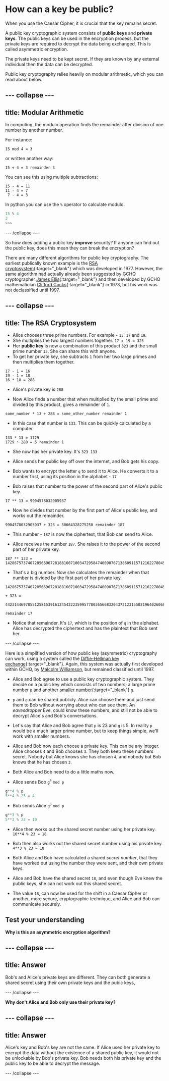 # How can a key be public?

When you use the Caesar Cipher, it is crucial that the key remains secret.

A public key cryptographic system consists of **public keys** and **private keys**. The public keys can be used in the encryption process, but the private keys are required to decrypt the data being exchanged. This is called asymmetric encryption.

The private keys need to be kept secret. If they are known by any external individual then the data can be decrypted.

Public key cryptography relies heavily on modular arithmetic, which you can read about below.

--- collapse ---
---
title: Modular Arithmetic
---
In computing, the modulo operation finds the remainder after division of one number by another number.

For instance:

```
15 mod 4 = 3
```

or written another way:

```
15 ÷ 4 = 3 remainder 3
```

You can see this using multiple subtractions:

```
15 - 4 = 11
11 - 4 = 7
 7 - 4 = 3
``` 

In python you can use the `%` operator to calculate modulo.

```python
15 % 4
3
>>>
```
--- /collapse ---

So how does adding a public key __improve__ security? If anyone can find out the public key, does this mean they can break the encryption?

There are many different algorithms for public key cryptography. The earliest publically known example is the [RSA cryptosystem](https://en.wikipedia.org/wiki/RSA_(cryptosystem)){:target="_blank"} which was developed in 1977. However, the same algorithm had actually already been suggested by GCHQ cryptographer [James Ellis](https://en.wikipedia.org/wiki/James_H._Ellis){:target="_blank"} and then developed by GCHQ mathematician [Clifford Cocks](https://en.wikipedia.org/wiki/Clifford_Cocks){:target="_blank"} in 1973, but his work was not declassified until 1997.

--- collapse ---
---
title: The RSA Cryptosystem
---
- Alice chooses three prime numbers. For example - `13`, `17` and `19`.
- She multiplies the two largest numbers together. `17 x 19 = 323`
- Her **public key** is now a combination of this product `323` and the small prime number `13`. She can share this with anyone.
- To get her private key, she subtracts `1` from her two large primes and then multiplies them together.

```
17 - 1 = 16
19 - 1 = 18
16 * 18 = 288
```

- Alice's private key is `288`

- Now Alice finds a number that when multiplied by the small prime and divided by this product, gives a remainder of `1`.

```
some_number * 13 ÷ 288 = some_other_number remainder 1
```

- In this case that number is `133`. This can be quickly calculated by a computer.

```
133 * 13 = 1729
1729 ÷ 288 = 6 remainder 1
```

- She now has her private key. It's `323 133`

- Alice sends her public key off over the internet, and Bob gets his copy.

- Bob wants to encrypt the letter `q` to send it to Alice. He converts it to a number first, using its position in the alphabet - `17`

- Bob raises that number to the power of the second part of Alice's public key.

```
17 ** 13 = 9904578032905937
```

- Now he divides that number by the first part of Alice's public key, and works out the remainder.

```
9904578032905937 ÷ 323 = 30664328275250 remainder 187
```

- This number - `187` is now the ciphertext, that Bob can send to Alice.

- Alice receives the number `187`. She raises it to the power of the second part of her private key.

```
187 ** 133 = 142867573740720566967281881607100347295847400907671386091157121622780454369129479664615460769905626347535899931271341842520680048730294079130102722601895364310787622375946501020768888839654428347116807175403923673347503784689653101030237682797486439417148026581600192839120518456938618487878401112343947
```

- That's a big number. Now she calculates the remainder when that number is divided by the first part of her private key.

```
142867573740720566967281881607100347295847400907671386091157121622780454369129479664615460769905626347535899931271341842520680048730294079130102722601895364310787622375946501020768888839654428347116807175403923673347503784689653101030237682797486439417148026581600192839120518456938618487878401112343947

÷ 323 = 

442314469785512581539161245422235995778036566832043721231550219640260682060418642693079682615153948474292406207252865372224104020193042907357701452102267201984216551240583474414661674655052564333398394342775448312722776663559110370250126302215824888785001731815323491471101026301914858467798032580608

remainder 17
```

- Notice that remainder. It's `17`, which is the position of `q` in the alphabet. Alice has decrypted the ciphertext and has the plaintext that Bob sent her.

--- /collapse ---

Here is a simplified version of how public key (asymmetric) cryptography can work, using a system called the [Diffie-Hellman key exchange](https://en.wikipedia.org/wiki/Diffie%E2%80%93Hellman_key_exchange){:target="_blank"}. Again, this system was actually first developed within GCHQ, by [Malcolm Williamson](https://en.wikipedia.org/wiki/Malcolm_J._Williamson), but remained classified until 1997.

- Alice and Bob agree to use a public key cryptographic system. They decide on a public key which consists of two numbers; a large prime number `p` and another [smaller number](https://en.wikipedia.org/wiki/Primitive_root_modulo_n){:target="_blank"} `g`.

- `p` and `g` can be shared publicly. Alice can choose them and just send them to Bob without worrying about who can see them.  An *eavesdropper* Eve, could know these numbers, and still not be able to decrypt Alice's and Bob's conversations.

- Let's say that Alice and Bob agree that `p` is 23 and `g` is 5. In reality `p` would be a much larger prime number, but to keep things simple, we'll work with smaller numbers.

- Alice and Bob now each choose a private key. This can be any integer. Alice chooses `4` and Bob chooses `3`. They both keep these numbers secret. Nobody but Alice knows she has chosen `4`, and nobody but Bob knows that he has chosen `3`.

- Both Alice and Bob need to do a little maths now.

- Alice sends Bob `g`<sup>`4`</sup> `mod p`

```python
g**4 % p
5**4 % 23 = 4
```

- Bob sends Alice `g`<sup>`3`</sup> `mod p`

```python
g**3 % p
5**3 % 23 = 10
```

- Alice then works out the shared secret number using her private key. `10**4 % 23 = 18`

- Bob then also works out the shared secret number using his private key. `4**3 % 23 = 18`

- Both Alice and Bob have calculated a shared *secret number*, that they have worked out using the number they were sent, and their own private keys.

- Alice and Bob have the shared secret `18`, and even though Eve knew the public keys, she can not work out this shared secret.

- The value `18`, can now be used for the shift in a Caesar Cipher or another, more secure, cryptographic technique, and Alice and Bob can communicate securely.

## Test your understanding

**Why is this an asymmetric encryption algorithm?**

--- collapse ---
---
title: Answer
---

Bob's and Alice's private keys are different. They can both generate a shared secret using their own private keys and the pubic keys,

--- /collapse ---


**Why don't Alice and Bob only use their private key?**

--- collapse ---
---
title: Answer
---

Alice's key and Bob's key are not the same. If Alice used her private key to encrypt the data without the existence of a shared public key, it would not be unlockable by Bob's private key. Bob needs both his private key and the public key to be able to decrypt the message.

--- /collapse ---
